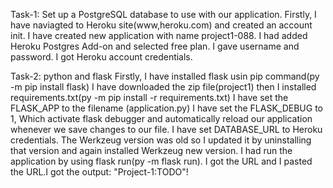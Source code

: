 Task-1:
Set up a PostgreSQL database to use with our application.
Firstly, I have naviagted to Heroku site(www,heroku.com) and created an account init.
I have created new application with name project1-088.
I had added Heroku Postgres Add-on and selected free plan.
I gave username and password.
I got Heroku account credentials.

Task-2:
python and flask
Firstly, I have installed flask usin pip command(py -m pip install flask)
I have downloaded the zip file(project1) then I installed requirements.txt(py -m pip install -r requirements.txt)
I have set the FLASK_APP to the filename (application.py)
I have set the FLASK_DEBUG to 1, Which activate flask debugger and automatically reload our application whenever we save changes to our file.
I have set DATABASE_URL to Heroku credentials.
The Werkzeug version was old so I updated it by uninstalling that version and again installed Werkzeug new version.
I had run the application by using flask run(py -m flask run).
I got the URL and I pasted the URL.I got the output: "Project-1:TODO"!




